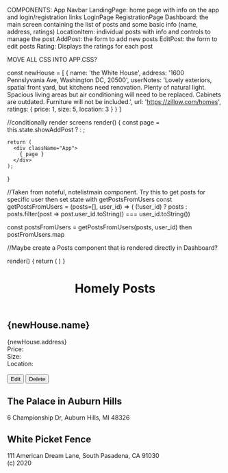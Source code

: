 COMPONENTS:
App
Navbar
LandingPage: home page with info on the app and login/registration links
LoginPage
RegistrationPage
Dashboard: the main screen containing the list of posts and some basic info (name, address, ratings)
LocationItem: individual posts with info and controls to manage the post
AddPost: the form to add new posts
EditPost: the form to edit posts
Rating: Displays the ratings for each post

MOVE ALL CSS INTO APP.CSS?

const newHouse = [
{
name: 'the White House',
address: '1600 Pennslyvania Ave, Washington DC, 20500',
userNotes: 'Lovely exteriors, spatial front yard, but kitchens need
renovation. Plenty of natural light. Spacious living areas but
air conditioning will need to be replaced. Cabinets are
outdated. Furniture will not be included.',
url: 'https://zillow.com/homes',
ratings: {
price: 1,
size: 5,
location: 3
}
}
]

//conditionally render screens
render() {
const page = this.state.showAddPost
? <AddPost />
: <Dashboard posts={this.state.posts}/>;

    return (
      <div className="App">
        { page }
      </div>
    );

}

//Taken from noteful, notelistmain component. Try this to get posts for specific user then set state with getPostsFromUsers
const getPostsFromUsers = (posts=[], user_id) => (
(!user_id)
? posts
: posts.filter(post => post.user_id.toString() === user_id.toString())

const postsFromUsers = getPostsFromUsers(posts, user_id)
then postFromUsers.map

//Maybe create a Posts component that is rendered directly in Dashboard?

render() {
return (
<Posts />
)
}

  <div>
        <main role="main">
      <header className="dashboard-header">
        <h1>Homely Posts</h1>
      </header>
      <section>
        <div>
            <h2><Link to='/posts/1'>{newHouse.name}</Link></h2>
            <div>{newHouse.address}</div>
            <div>Price: <Rating value={newHouse.ratings.price}/></div>
            <div>Size: <Rating value={newHouse.ratings.size}/></div>
            <div>Location: <Rating value={newHouse.ratings.location}/></div>
        </div>
        <br/>
        <button>Edit</button>
        <button>Delete</button>
      </section>
      <section>
        <div>
            <h2>The Palace in Auburn Hills</h2>
            <div>6 Championship Dr, Auburn Hills, MI 48326</div>
        </div>
      </section>
      <section>
        <div>
            <h2>White Picket Fence</h2>
            <div>111 American Dream Lane, South Pasadena, CA 91030</div>
        </div>
      </section>
    </main>
        <footer>(c) 2020</footer>
      </div>
